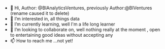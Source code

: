- 👋 Hi, Author: @BIAnalyticsVentures, previously Author:@BIVentures (rename caused it to delete)
- 👀 I’m interested in, all things data
- 🌱 I’m currently learning, well I'm a life long learner
- 💞️ I’m looking to collaborate on,  well nothing really at the moment , open to entertaining good ideas without accepting any
- 📫 How to reach me ...not yet!

<!---
BIAnalyticsVentures/BIAnalyticsVentures is a ✨ special ✨ repository because its `README.md` (this file) appears on your GitHub profile.
You can click the Preview link to take a look at your changes.
--->
